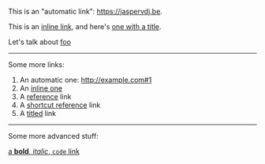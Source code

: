 This is an "automatic link": <https://jaspervdj.be>.

This is an [inline link](/url), and here's [one with
a title](http://fsf.org "click here for a good time!").

Let's talk about [foo][foosite]

[foosite]: http://foo.com/

---

<!--config:
  links:
    osc8: true
-->

Some more links:

1.  An automatic one: <http://example.com#1>
2.  An [inline one](http://example.com#2)
3.  A [reference][ref] link
4.  A [shortcut reference] link
5.  A [titled] link

[ref]: http://example.com#3
[shortcut reference]: http://example.com#4
[titled]: http://example.com#5 'The title'

---

<!--config:
  links:
    osc8: true
-->

Some more advanced stuff:

[a **bold**, _italic_, `code` link](http://example.com#fmt)
